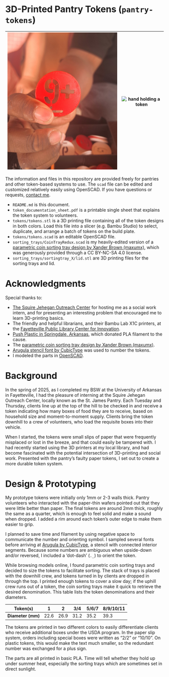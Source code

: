 # 3D-Printed Pantry Tokens (`pantry-tokens`)

| ![tokens stored in organizing box](https://raw.githubusercontent.com/realmikkifriend/pantry-tokens/refs/heads/main/media/tokens_photo_1.jpg)        | ![hand holding a token](https://raw.githubusercontent.com/realmikkifriend/pantry-tokens/refs/heads/main/media/tokens_photo_2.jpg)           |
| ------------- |:-------------:|

The information and files in this repository are provided freely for pantries and other token-based systems to use. The `scad` file can be edited and customized relatively easily using OpenSCAD. If you have questions or requests, [contact me](https://linktr.ee/realmikkifriend).

- `README.md` is this document.
- `token_documentation_sheet.pdf` is a printable single sheet that explains the token system to volunteers.
- `tokens/tokens.stl` is a 3D printing file containing all of the token designs in both colors. Load this file into a slicer (e.g. Bambu Studio) to select, duplicate, and arrange a batch of tokens on the build plate.
- `tokens/tokens.scad` is an editable OpenSCAD file.
- `sorting_trays/CoinTrayRedux.scad` is my heavily-edited version of a [parametric coin sorting tray design by Xander Brown (maxumx)](https://www.thingiverse.com/thing:30631), which was generously provided through a CC BY-NC-SA 4.0 license.
- `sorting_trays/sortingtray_X/lid.stl` are 3D printing files for the sorting trays and lid.

# Acknowledgments

Special thanks to:

- [The Squire Jehegan Outreach Center](https://squirecenter.com/) for hosting me as a social work intern, and for presenting an interesting problem that encouraged me to learn 3D-printing basics.
- The friendly and helpful librarians, and their Bambu Lab X1C printers, at the [Fayetteville Public Library Center for Innovation](https://www.faylib.org/innovation-10978).
- [Push Plastic in Springdale, Arkansas](https://www.pushplastic.com/), which donated PLA filament to the cause.
- The [parametric coin sorting tray design by Xander Brown (maxumx)](https://www.thingiverse.com/thing:30631).
- [Arugula stencil font by CubicType](https://drj11.itch.io/arugula-font) was used to number the tokens.
- I modeled the parts in [OpenSCAD](https://openscad.org/).

# Background

In the spring of 2025, as I completed my BSW at the University of Arkansas in Fayetteville, I had the pleasure of interning at the Squire Jehegan Outreach Center, locally known as the St. James Pantry. Each Tuesday and Thursday, clients line up at the top of the hill to be checked in and receive a token indicating how many boxes of food they are to receive, based on household size and moment-to-moment supply. Clients bring the token downhill to a crew of volunteers, who load the requisite boxes into their vehicle.

When I started, the tokens were small slips of paper that were frequently misplaced or lost in the breeze, and that could easily be tampered with. I had recently started using the 3D printers at my local library, and had become fascinated with the potential intersection of 3D-printing and social work. Presented with the pantry’s faulty paper tokens, I set out to create a more durable token system.

# Design & Prototyping

My prototype tokens were initially only 1mm or 2-3 walls thick. Pantry volunteers who interacted with the paper-thin wafers pointed out that they were little better than paper. The final tokens are around 2mm thick, roughly the same as a quarter, which is enough to feel solid and make a sound when dropped. I added a rim around each token’s outer edge to make them easier to grip.

I planned to save time and filament by using negative space to communicate the number and orienting symbol. I sampled several fonts before arriving at [Arugula by CubicType](https://drj11.itch.io/arugula-font), a stencil with connected interior segments. Because some numbers are ambiguous when upside-down and/or reversed, I included a ‘dot-dash’ (`._`) to orient the token.

While browsing models online, I found parametric coin sorting trays and decided to size the tokens to facilitate sorting. The stack of trays is placed with the downhill crew, and tokens turned in by clients are dropped in through the top. I printed enough tokens to cover a slow day; if the uphill crew runs out of a token, the coin sorting trays make it quick to retrieve the desired denomination. This table lists the token denominations and their diameters.

| **Token(s)** | **1** | **2** | **3/4** | **5/6/7** | **8/9/10/11** |
| --- | --- | --- | --- | --- | --- |
| **Diameter (mm)** | 22.6 | 26.9 | 31.2 | 35.2 | 39.3 |

The tokens are printed in two different colors to easily differentiate clients who receive additional boxes under the USDA program. In the paper slip system, orders including special boxes were written as “2/2” or “10/10”. On plastic tokens, this would make the text much smaller, so the redundant number was exchanged for a plus sign.

The parts are all printed in basic PLA. Time will tell whether they hold up under summer heat, especially the sorting trays which are sometimes set in direct sunlight.
